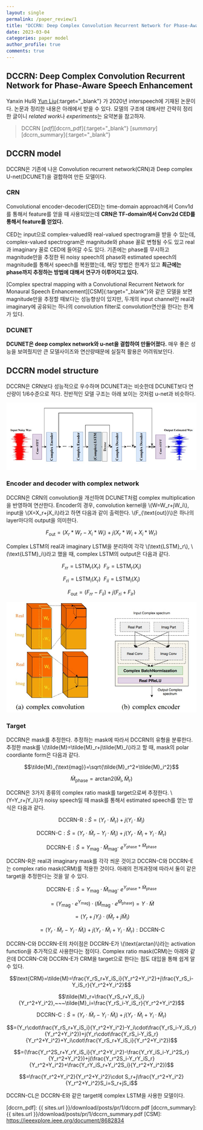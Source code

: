 ```yaml
---
layout: single
permalink: /paper_review/1
title: "DCCRN: Deep Complex Convolution Recurrent Network for Phase-Aware Speech Enhancement"
date: 2023-03-04
categories: paper model
author_profile: true
comments: true
---
```


## DCCRN: Deep Complex Convolution Recurrent Network for Phase-Aware Speech Enhancement

Yanxin Hu와 [Yun Liu][yun_liu]{:target="_blank"} 가 2020년 interspeech에 기재된 논문이다. 논문과 정리한 내용은 아래에서 받을 수 있다.
모델의 구조에 대해서만 간략히 정리한 글이니 *related work*나 *experiments*는 요약본을 참고하자.

> DCCRN [_pdf_][dccrn_pdf]{:target="_blank"} [_summary_][dccrn_summary]{:target="_blank"}

## DCCRN model

DCCRN은 기존에 나온 Convolution recurrent network(CRN)과 Deep complex U-net(DCUNET)을 결합하여 만든 모델이다.

### CRN

Convolutional encoder-decoder(CED)는 time-domain approach에서 Conv1d를 통해서 feature를 얻을 때 사용되었는데 **CRN은 TF-domain에서 Conv2d CED를 통해서 feature를 얻었다.**

CED는 input으로 complex-valued와 real-valued spectrogram을 받을 수 있는데, complex-valued spectrogram은 magnitude와 phase 꼴로 변형될 수도 있고 real과 imaginary 꼴로 CED에 들어갈 수도 있다. 기존에는 phase를 무시하고 magnitude만을 추정한 뒤 noisy speech의 phase와 estimated speech의 magnitude를 통해서 speech를 복원했는데, 해당 방법은 한계가 있고 **최근에는 phase까지 추정하는 방법에 대해서 연구가 이루어지고 있다.**

[Complex spectral mapping with a Convolutional Recurrent Network for Monaural Speech Enhancement][CSM]{:target="_blank"}와 같은 모델을 보면 magnitude만을 추정할 때보다는 성능향상이 있지만, 두개의 input channel인 real과 imaginary에 공유되는 하나의 convolution filter로 convolution연산을 한다는 한계가 있다.

### DCUNET

**DCUNET은 deep complex network와 u-net을 결합하여 만들어졌다.** 매우 좋은 성능을 보여줬지만 큰 모델사이즈와 연산량때문에 실질적 활용은 어려워보인다.

## DCCRN model structure

DCCRN은 CRN보다 성능적으로 우수하며 DCUNET과는 비슷한데 DCUNET보다 연산량이 1/6수준으로 적다. 전반적인 모델 구조는 아래 보이는 것처럼 u-net과 비슷하다.

![DCCRN model structure](../../assets/images/post/pr/dccrn/dccrn_network.jpg)

### Encoder and decoder with complex network

DCCRN은 CRN의 convolution을 개선하여 DCUNET처럼 complex multiplication을 반영하여 연산한다. Encoder의 경우, convolution kernel을 \\(W=W_r+jW_i\\), input을 \\(X=X_r+jX_i\\)라고 하면 다음과 같이 출력한다. \\(F_{\text{out}}\\)은 하나의 layer마다의 output을 의미한다.

$$F_{\text{out}}=(X_r * W_r - X_i * W_i)+j(X_r * W_i + X_i * W_r)$$

Complex LSTM의 real과 imaginary LSTM을 분리하여 각각 \\(\text{LSTM}_r\\), \\(\text{LSTM}_i\\)라고 했을 때, complex LSTM의 output은 다음과 같다.

$$F_{rr}=\text{LSTM}_r(X_r)~~F_{ir}=\text{LSTM}_r(X_i)$$

$$F_{ri}=\text{LSTM}_i(X_r)~~F_{ii}=\text{LSTM}_i(X_i)$$

$$F_{\text{out}}=(F_{rr}-F_{ii})+j(F_{ri}+F_{ir})$$

![complex_module](../../assets/images/post/pr/dccrn/complex_module.jpg)

### Target

DCCRN은 mask를 추정한다. 추정하는 mask에 따라서 DCCRN의 유형을 분류한다. 추정한 mask를 \\(\tilde{M}=\tilde{M}_r+j\tilde{M}_i\\)라고 할 때, mask의 polar coordiante form은 다음과 같다.

$$\tilde{M}_{\text{mag}}=\sqrt{\tilde{M}_r^2+\tilde{M}_i^2}$$

$$\tilde{M}_{\text{phase}}=\text{arctan2}(\tilde{M}_i,\tilde{M}_r)$$

DCCRN은 3가지 종류의 complex ratio mask를 target으로써 추정한다. \\(Y=Y_r+jY_i\\)가 noisy speech일 때 mask를 통해서 estimated speech를 얻는 방식은 다음과 같다.

$$\text{DCCRN-R}: \tilde{S}=(Y_r\cdot\tilde{M}_r)+j(Y_i\cdot\tilde{M}_i)$$

$$\text{DCCRN-C}: \tilde{S}=(Y_r\cdot\tilde{M}_r-Y_i\cdot\tilde{M}_i)+j(Y_r\cdot\tilde{M}_i+Y_i\cdot\tilde{M}_r)$$

$$\text{DCCRN-E}: \tilde{S}=Y_{\text{mag}}\cdot\tilde{M}_{\text{mag}}\cdot~e^{Y_{\text{phase}}+\tilde{M}_{\text{phase}}}$$

DCCRN-R은 real과 imaginary mask를 각각 씌운 것이고 DCCRN-C와 DCCRN-E는 complex ratio mask(CRM)를 적용한 것이다.
아래의 전개과정에 따라서 둘이 같은 target을 추정한다는 것을 알 수 있다.

$$\text{DCCRN-E}: \tilde{S}=Y_{\text{mag}}\cdot\tilde{M}_{\text{mag}}\cdot~e^{Y_{\text{phase}}+\tilde{M}_{\text{phase}}}$$

$$=(Y_{\text{mag}}\cdot e^{Y_{\text{mag}}})\cdot(\tilde{M}_{\text{mag}}\cdot e^{\tilde{M}_{\text{phase}}})=Y\cdot\tilde{M}$$

$$=(Y_r+jY_i)\cdot(\tilde{M}_r+j\tilde{M}_i)$$

$$=(Y_r\cdot\tilde{M}_r-Y_i\cdot\tilde{M}_i)+j(Y_r\cdot\tilde{M}_i+Y_i\cdot\tilde{M}_r) : \text{DCCRN-C}$$


DCCRN-C와 DCCRN-E의 차이점은 DCCRN-E가 \\(\text{arctan}\\)라는 activation function을 추가적으로 사용한다는 점이다. Complex ratio mask(CRM)는 아래와 같은데 DCCRN-C와 DCCRN-E가 CRM을 target으로 한다는 점도 대입을 통해 쉽게 알 수 있다.

$$\text{CRM}=\tilde{M}=\frac{Y_rS_r+Y_iS_i}{Y_r^2+Y_i^2}+j\frac{Y_rS_i-Y_iS_r}{Y_r^2+Y_i^2}$$

$$\tilde{M}_r=\frac{Y_rS_r+Y_iS_i}{Y_r^2+Y_i^2},~~~\tilde{M}_i=\frac{Y_rS_i-Y_iS_r}{Y_r^2+Y_i^2}$$

$$\text{DCCRN-C}: \tilde{S}=(Y_r\cdot\tilde{M}_r-Y_i\cdot\tilde{M}_i)+j(Y_r\cdot\tilde{M}_i+Y_i\cdot\tilde{M}_r)$$

$$=(Y_r\cdot\frac{Y_rS_r+Y_iS_i}{Y_r^2+Y_i^2}-Y_i\cdot\frac{Y_rS_i-Y_iS_r}{Y_r^2+Y_i^2})+j(Y_r\cdot\frac{Y_rS_i-Y_iS_r}{Y_r^2+Y_i^2}+Y_i\cdot\frac{Y_rS_r+Y_iS_i}{Y_r^2+Y_i^2})$$

$$=(\frac{Y_r^2S_r+Y_rY_iS_i}{Y_r^2+Y_i^2}-\frac{Y_rY_iS_i-Y_i^2S_r}{Y_r^2+Y_i^2})+j(\frac{Y_r^2S_i-Y_rY_iS_r}{Y_r^2+Y_i^2}+\frac{Y_rY_iS_r+Y_i^2S_i}{Y_r^2+Y_i^2})$$

$$=\frac{Y_r^2+Y_i^2}{Y_r^2+Y_i^2}\cdot S_r+j\frac{Y_r^2+Y_i^2}{Y_r^2+Y_i^2}S_i=S_r+jS_i$$

DCCRN-CL은 DCCRN-E와 같은 target에 complex LSTM을 사용한 모델이다.

[yun_liu]: https://scholar.google.com/citations?user=5mbpi0kAAAAJ&hl=ko&oi=sra
[dccrn_pdf]: {{ sites.url }}/download/posts/pr/1/dccrn.pdf
[dccrn_summary]: {{ sites.url }}/download/posts/pr/1/dccrn_summary.pdf
[CSM]: https://ieeexplore.ieee.org/document/8682834